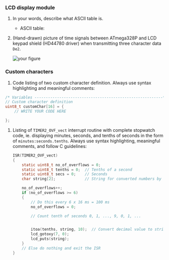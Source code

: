 ### LCD display module

1. In your words, describe what ASCII table is.
   * ASCII table:

2. (Hand-drawn) picture of time signals between ATmega328P and LCD keypad shield (HD44780 driver) when transmitting three character data `De2`.

   ![your figure]()


### Custom characters

1. Code listing of two custom character definition. Always use syntax highlighting and meaningful comments:

```c
/* Variables ---------------------------------------------------------*/
// Custom character definition
uint8_t customChar[16] = {
    // WRITE YOUR CODE HERE

};
```


1. Listing of `TIMER2_OVF_vect` interrupt routine with complete stopwatch code, ie. displaying minutes, seconds, and tenths of seconds in the form of `minutes:seconds.tenths`. Always use syntax highlighting, meaningful comments, and follow C guidelines:

   ```c
   ISR(TIMER2_OVF_vect)
   {
       static uint8_t no_of_overflows = 0;
       static uint8_t tenths = 0;  // Tenths of a second
       static uint8_t secs = 0;    // Seconds
       char string[2];             // String for converted numbers by itoa()

       no_of_overflows++;
       if (no_of_overflows >= 6)
       {
           // Do this every 6 x 16 ms = 100 ms
           no_of_overflows = 0;

           // Count tenth of seconds 0, 1, ..., 9, 0, 1, ...


           itoa(tenths, string, 10);  // Convert decimal value to string
           lcd_gotoxy(7, 0);
           lcd_puts(string);
       }
       // Else do nothing and exit the ISR
   }
   ```
